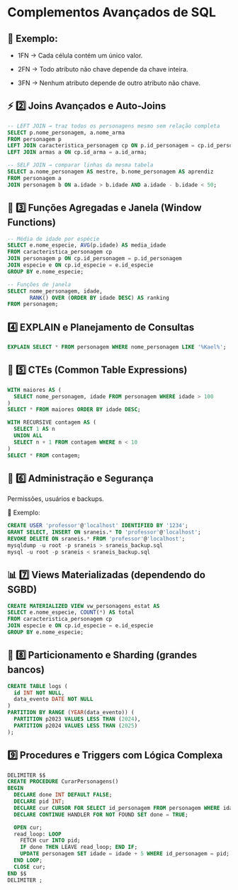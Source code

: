# Complementos Avançados de SQL

## 📘 Exemplo:

- 1FN → Cada célula contém um único valor.

- 2FN → Todo atributo não chave depende da chave inteira.

- 3FN → Nenhum atributo depende de outro atributo não chave.

## ⚡ 2️⃣ Joins Avançados e Auto-Joins

```SQL
-- LEFT JOIN → traz todos os personagens mesmo sem relação completa
SELECT p.nome_personagem, a.nome_arma
FROM personagem p
LEFT JOIN caracteristica_personagem cp ON p.id_personagem = cp.id_personagem
LEFT JOIN armas a ON cp.id_arma = a.id_arma;

-- SELF JOIN → comparar linhas da mesma tabela
SELECT a.nome_personagem AS mestre, b.nome_personagem AS aprendiz
FROM personagem a
JOIN personagem b ON a.idade > b.idade AND a.idade - b.idade < 50;
```

## 🧮 3️⃣ Funções Agregadas e Janela (Window Functions)

```SQL
-- Média de idade por espécie
SELECT e.nome_especie, AVG(p.idade) AS media_idade
FROM caracteristica_personagem cp
JOIN personagem p ON cp.id_personagem = p.id_personagem
JOIN especie e ON cp.id_especie = e.id_especie
GROUP BY e.nome_especie;

-- Funções de janela
SELECT nome_personagem, idade,
       RANK() OVER (ORDER BY idade DESC) AS ranking
FROM personagem;
```

## 4️⃣ EXPLAIN e Planejamento de Consultas

```SQL
EXPLAIN SELECT * FROM personagem WHERE nome_personagem LIKE '%Kael%';
```

## 🧠 5️⃣ CTEs (Common Table Expressions)

```SQL
WITH maiores AS (
  SELECT nome_personagem, idade FROM personagem WHERE idade > 100
)
SELECT * FROM maiores ORDER BY idade DESC;

WITH RECURSIVE contagem AS (
  SELECT 1 AS n
  UNION ALL
  SELECT n + 1 FROM contagem WHERE n < 10
)
SELECT * FROM contagem;

```

## 🧰 6️⃣ Administração e Segurança

Permissões, usuários e backups.

📘 Exemplo:

```SQL
CREATE USER 'professor'@'localhost' IDENTIFIED BY '1234';
GRANT SELECT, INSERT ON sraneis.* TO 'professor'@'localhost';
REVOKE DELETE ON sraneis.* FROM 'professor'@'localhost';
mysqldump -u root -p sraneis > sraneis_backup.sql
mysql -u root -p sraneis < sraneis_backup.sql
```

## 📊 7️⃣ Views Materializadas (dependendo do SGBD)

```SQL
CREATE MATERIALIZED VIEW vw_personagens_estat AS
SELECT e.nome_especie, COUNT(*) AS total
FROM caracteristica_personagem cp
JOIN especie e ON cp.id_especie = e.id_especie
GROUP BY e.nome_especie;
```

## 🔄 8️⃣ Particionamento e Sharding (grandes bancos)

```SQL
CREATE TABLE logs (
  id INT NOT NULL,
  data_evento DATE NOT NULL
)
PARTITION BY RANGE (YEAR(data_evento)) (
  PARTITION p2023 VALUES LESS THAN (2024),
  PARTITION p2024 VALUES LESS THAN (2025)
);
```

## 9️⃣ Procedures e Triggers com Lógica Complexa

```SQL
DELIMITER $$
CREATE PROCEDURE CurarPersonagens()
BEGIN
  DECLARE done INT DEFAULT FALSE;
  DECLARE pid INT;
  DECLARE cur CURSOR FOR SELECT id_personagem FROM personagem WHERE idade < 100;
  DECLARE CONTINUE HANDLER FOR NOT FOUND SET done = TRUE;

  OPEN cur;
  read_loop: LOOP
    FETCH cur INTO pid;
    IF done THEN LEAVE read_loop; END IF;
    UPDATE personagem SET idade = idade + 5 WHERE id_personagem = pid;
  END LOOP;
  CLOSE cur;
END $$
DELIMITER ;
```



